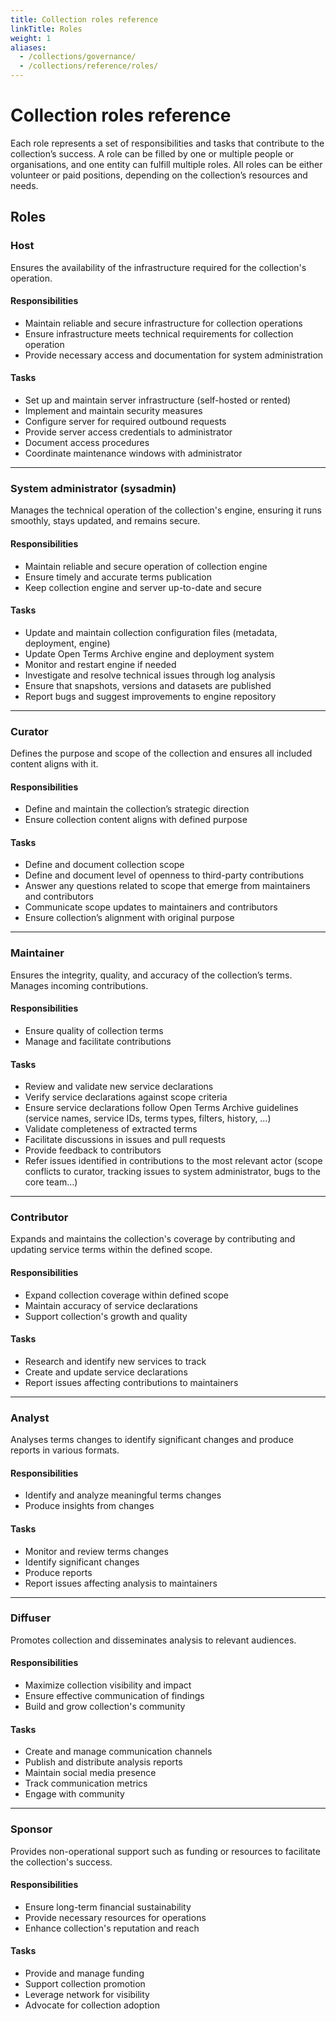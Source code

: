 ```yaml
---
title: Collection roles reference
linkTitle: Roles
weight: 1
aliases: 
  - /collections/governance/
  - /collections/reference/roles/
---
```


# Collection roles reference

Each role represents a set of responsibilities and tasks that contribute to the collection’s success. A role can be filled by one or multiple people or organisations, and one entity can fulfill multiple roles. All roles can be either volunteer or paid positions, depending on the collection’s resources and needs.

## Roles

### Host

Ensures the availability of the infrastructure required for the collection's operation.

#### Responsibilities

- Maintain reliable and secure infrastructure for collection operations
- Ensure infrastructure meets technical requirements for collection operation
- Provide necessary access and documentation for system administration

#### Tasks

- Set up and maintain server infrastructure (self-hosted or rented)
- Implement and maintain security measures
- Configure server for required outbound requests
- Provide server access credentials to administrator
- Document access procedures
- Coordinate maintenance windows with administrator

---

### System administrator (sysadmin)

Manages the technical operation of the collection's engine, ensuring it runs smoothly, stays updated, and remains secure.

#### Responsibilities

- Maintain reliable and secure operation of collection engine
- Ensure timely and accurate terms publication
- Keep collection engine and server up-to-date and secure

#### Tasks

- Update and maintain collection configuration files (metadata, deployment, engine)
- Update Open Terms Archive engine and deployment system
- Monitor and restart engine if needed
- Investigate and resolve technical issues through log analysis
- Ensure that snapshots, versions and datasets are published
- Report bugs and suggest improvements to engine repository

---

### Curator

Defines the purpose and scope of the collection and ensures all included content aligns with it.

#### Responsibilities

- Define and maintain the collection’s strategic direction
- Ensure collection content aligns with defined purpose

#### Tasks

- Define and document collection scope
- Define and document level of openness to third-party contributions
- Answer any questions related to scope that emerge from maintainers and contributors
- Communicate scope updates to maintainers and contributors
- Ensure collection’s alignment with original purpose

---

### Maintainer

Ensures the integrity, quality, and accuracy of the collection’s terms. Manages incoming contributions.

#### Responsibilities

- Ensure quality of collection terms
- Manage and facilitate contributions

#### Tasks

- Review and validate new service declarations
- Verify service declarations against scope criteria
- Ensure service declarations follow Open Terms Archive guidelines (service names, service IDs, terms types, filters, history, …)
- Validate completeness of extracted terms
- Facilitate discussions in issues and pull requests
- Provide feedback to contributors
- Refer issues identified in contributions to the most relevant actor (scope conflicts to curator, tracking issues to system administrator, bugs to the core team…)

---

### Contributor

Expands and maintains the collection's coverage by contributing and updating service terms within the defined scope.

#### Responsibilities

- Expand collection coverage within defined scope
- Maintain accuracy of service declarations
- Support collection's growth and quality

#### Tasks

- Research and identify new services to track
- Create and update service declarations
- Report issues affecting contributions to maintainers

---

### Analyst

Analyses terms changes to identify significant changes and produce reports in various formats.

#### Responsibilities

- Identify and analyze meaningful terms changes
- Produce insights from changes

#### Tasks

- Monitor and review terms changes
- Identify significant changes
- Produce reports
- Report issues affecting analysis to maintainers

---

### Diffuser

Promotes collection and disseminates analysis to relevant audiences.

#### Responsibilities

- Maximize collection visibility and impact
- Ensure effective communication of findings
- Build and grow collection's community

#### Tasks

- Create and manage communication channels
- Publish and distribute analysis reports
- Maintain social media presence
- Track communication metrics
- Engage with community

---

### Sponsor

Provides non-operational support such as funding or resources to facilitate the collection's success.

#### Responsibilities

- Ensure long-term financial sustainability
- Provide necessary resources for operations
- Enhance collection's reputation and reach

#### Tasks

- Provide and manage funding
- Support collection promotion
- Leverage network for visibility
- Advocate for collection adoption
